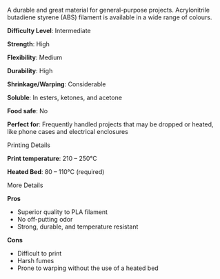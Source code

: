 ﻿A durable and great material for general-purpose projects. Acrylonitrile butadiene styrene (ABS) filament is available in a wide range of colours.

**Difficulty Level**: Intermediate

**Strength**: High

**Flexibility**: Medium

**Durability**: High

**Shrinkage/Warping**: Considerable

**Soluble**: In esters, ketones, and acetone

**Food safe**: No

**Perfect for**: Frequently handled projects that may be dropped or heated, like phone cases and electrical enclosures

Printing Details

**Print temperature**: 210 – 250°C

**Heated Bed**: 80 – 110°C (required)

More Details

**Pros**
 - Superior quality to PLA filament
 - No off-putting odor
 - Strong, durable, and temperature resistant

**Cons**
 - Difficult to print
 - Harsh fumes
 - Prone to warping without the use of a heated bed

